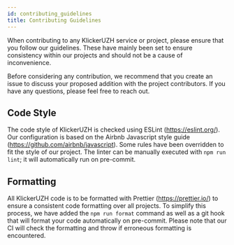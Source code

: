 ```yaml
---
id: contributing_guidelines
title: Contributing Guidelines
---
```


When contributing to any KlickerUZH service or project, please ensure that you follow our guidelines. These have mainly been set to ensure consistency within our projects and should not be a cause of inconvenience.

Before considering any contribution, we recommend that you create an issue to discuss your proposed addition with the project contributors. If you have any questions, please feel free to reach out.

## Code Style

The code style of KlickerUZH is checked using ESLint (https://eslint.org/). Our configuration is based on the Airbnb Javascript style guide (https://github.com/airbnb/javascript). Some rules have been overridden to fit the style of our project. The linter can be manually executed with `npm run lint`; it will automatically run on pre-commit.

## Formatting

All KlickerUZH code is to be formatted with Prettier (https://prettier.io/) to ensure a consistent code formatting over all projects. To simplify this process, we have added the `npm run format` command as well as a git hook that will format your code automatically on pre-commit. Please note that our CI will check the formatting and throw if erroneous formatting is encountered.
